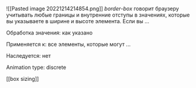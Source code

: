![[Pasted image 20221214214854.png]]
_border_-_box_ говорит браузеру учитывать любые границы и внутренние отступы в значениях, которые вы указываете в ширине и высоте элемента. Если вы ...

Обработка значения: как указано

Применяется к: все элементы, которые могут ...

Наследуется: нет

Animation type: discrete

[[box sizing]]